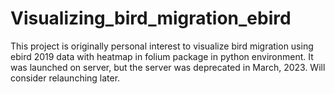 # Visualizing_bird_migration_ebird
This project is originally personal interest to visualize bird migration using ebird 2019 data with heatmap in folium package in python environment. It was launched on server, but the server was deprecated in March, 2023. Will consider relaunching later.

